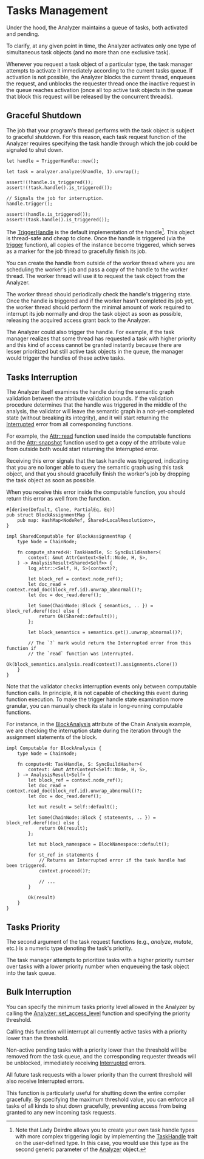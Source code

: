 <!------------------------------------------------------------------------------
  This file is a part of the "Lady Deirdre" work,
  a compiler front-end foundation technology.

  This work is proprietary software with source-available code.

  To copy, use, distribute, and contribute to this work, you must agree to
  the terms of the General License Agreement:

  https://github.com/Eliah-Lakhin/lady-deirdre/blob/master/EULA.md.

  The agreement grants you a Commercial-Limited License that gives you
  the right to use my work in non-commercial and limited commercial products
  with a total gross revenue cap. To remove this commercial limit for one of
  your products, you must acquire an Unrestricted Commercial License.

  If you contribute to the source code, documentation, or related materials
  of this work, you must assign these changes to me. Contributions are
  governed by the "Derivative Work" section of the General License
  Agreement.

  Copying the work in parts is strictly forbidden, except as permitted under
  the terms of the General License Agreement.

  If you do not or cannot agree to the terms of this Agreement,
  do not use this work.

  This work is provided "as is" without any warranties, express or implied,
  except to the extent that such disclaimers are held to be legally invalid.

  Copyright (c) 2024 Ilya Lakhin (Илья Александрович Лахин).
  All rights reserved.
------------------------------------------------------------------------------->

# Tasks Management

Under the hood, the Analyzer maintains a queue of tasks, both activated and
pending.

To clarify, at any given point in time, the Analyzer activates only one type of
simultaneous task objects (and no more than one exclusive task).

Whenever you request a task object of a particular type, the task manager
attempts to activate it immediately according to the current tasks queue. If
activation is not possible, the Analyzer blocks the current thread, enqueues the
request, and unblocks the requester thread once the inactive request in the
queue reaches activation (once all top active task objects in the queue that
block this request will be released by the concurrent threads).

## Graceful Shutdown

The job that your program's thread performs with the task object is subject to
graceful shutdown. For this reason, each task request function of the Analyzer
requires specifying the task handle through which the job could be signaled to
shut down.

```rust,noplayground
let handle = TriggerHandle::new();

let task = analyzer.analyze(&handle, 1).unwrap();

assert!(!handle.is_triggered());
assert!(!task.handle().is_triggered());

// Signals the job for interruption.
handle.trigger();

assert!(handle.is_triggered());
assert!(task.handle().is_triggered());
```

The [TriggerHandle](https://docs.rs/lady-deirdre/2.0.0/lady_deirdre/analysis/struct.TriggerHandle.html)
is the default implementation of the handle[^customhandle]. This object is
thread-safe and cheap to clone. Once the handle is triggered (via
the [trigger](https://docs.rs/lady-deirdre/2.0.0/lady_deirdre/analysis/trait.TaskHandle.html#tymethod.trigger)
function), all copies of the instance become triggered, which serves as a marker
for the job thread to gracefully finish its job.

You can create the handle from outside of the worker thread where you are
scheduling the worker's job and pass a copy of the handle to the worker thread.
The worker thread will use it to request the task object from the Analyzer.

The worker thread should periodically check the handle's triggering state. Once
the handle is triggered and if the worker hasn't completed its job yet, the
worker thread should perform the minimal amount of work required to interrupt
its job normally and drop the task object as soon as possible, releasing the
acquired access grant back to the Analyzer.

The Analyzer could also trigger the handle. For example, if the task manager
realizes that some thread has requested a task with higher priority and this
kind of access cannot be granted instantly because there are lesser prioritized
but still active task objects in the queue, the manager would trigger the
handles of these active tasks.

[^customhandle]: Note that Lady Deirdre allows you to create your own task
handle types with more complex triggering logic by implementing
the [TaskHandle](https://docs.rs/lady-deirdre/2.0.0/lady_deirdre/analysis/trait.TaskHandle.html)
trait on the user-defined type. In this case, you would use this type as the
second generic parameter of
the [Analyzer](https://docs.rs/lady-deirdre/2.0.0/lady_deirdre/analysis/struct.Analyzer.html)
object.

## Tasks Interruption

The Analyzer itself examines the handle during the semantic graph validation
between the attribute validation bounds. If the validation procedure determines
that the handle was triggered in the middle of the analysis, the validator will
leave the semantic graph in a not-yet-completed state (without breaking its
integrity), and it will start returning
the [Interrupted](https://docs.rs/lady-deirdre/2.0.0/lady_deirdre/analysis/enum.AnalysisError.html#variant.Interrupted)
error from all corresponding functions.

For example,
the [Attr::read](https://docs.rs/lady-deirdre/2.0.0/lady_deirdre/analysis/struct.Attr.html#method.read)
function used inside the computable functions and
the [Attr::snapshot](https://docs.rs/lady-deirdre/2.0.0/lady_deirdre/analysis/struct.Attr.html#method.snapshot)
function used to get a copy of the attribute value from outside both would start
returning the Interrupted error.

Receiving this error signals that the task handle was triggered, indicating that
you are no longer able to query the semantic graph using this task object, and
that you should gracefully finish the worker's job by dropping the task object
as soon as possible.

When you receive this error inside the computable function, you should return
this error as well from the function.

```rust,noplayground
#[derive(Default, Clone, PartialEq, Eq)]
pub struct BlockAssignmentMap {
    pub map: HashMap<NodeRef, Shared<LocalResolution>>,
}

impl SharedComputable for BlockAssignmentMap {
    type Node = ChainNode;

    fn compute_shared<H: TaskHandle, S: SyncBuildHasher>(
        context: &mut AttrContext<Self::Node, H, S>,
    ) -> AnalysisResult<Shared<Self>> {
        log_attr::<Self, H, S>(context)?;

        let block_ref = context.node_ref();
        let doc_read = context.read_doc(block_ref.id).unwrap_abnormal()?;
        let doc = doc_read.deref();

        let Some(ChainNode::Block { semantics, .. }) = block_ref.deref(doc) else {
            return Ok(Shared::default());
        };

        let block_semantics = semantics.get().unwrap_abnormal()?;

        // The `?` mark would return the Interrupted error from this function if
        // the `read` function was interrupted.
        Ok(block_semantics.analysis.read(context)?.assignments.clone())
    }
}
```

Note that the validator checks interruption events only between computable
function calls. In principle, it is not capable of checking this event during
function execution. To make the trigger handle state examination more granular,
you can manually check its state in long-running computable functions.

For instance, in the [BlockAnalysis](todo) attribute of the Chain Analysis
example, we are checking the interruption state during the iteration through the
assignment statements of the block.

```rust,noplayground
impl Computable for BlockAnalysis {
    type Node = ChainNode;

    fn compute<H: TaskHandle, S: SyncBuildHasher>(
        context: &mut AttrContext<Self::Node, H, S>,
    ) -> AnalysisResult<Self> {
        let block_ref = context.node_ref();
        let doc_read = context.read_doc(block_ref.id).unwrap_abnormal()?;
        let doc = doc_read.deref();

        let mut result = Self::default();

        let Some(ChainNode::Block { statements, .. }) = block_ref.deref(doc) else {
            return Ok(result);
        };

        let mut block_namespace = BlockNamespace::default();

        for st_ref in statements {
            // Returns an Interrupted error if the task handle had been triggered.
            context.proceed()?;

            // ...
        }

        Ok(result)
    }
}
```

## Tasks Priority

The second argument of the task request functions (e.g., *analyze*, *mutate*,
etc.) is a numeric type denoting the task's priority.

The task manager attempts to prioritize tasks with a higher priority number over
tasks with a lower priority number when enqueueing the task object into the task
queue.

## Bulk Interruption

You can specify the minimum tasks priority level allowed in the Analyzer by
calling
the [Analyzer::set_access_level](https://docs.rs/lady-deirdre/2.0.0/lady_deirdre/analysis/struct.Analyzer.html#method.set_access_level)
function and specifying the priority threshold.

Calling this function will interrupt all currently active tasks with a priority
lower than the threshold.

Non-active pending tasks with a priority lower than the threshold will be
removed from the task queue, and the corresponding requester threads will be
unblocked, immediately
receiving [Interrupted](https://docs.rs/lady-deirdre/2.0.0/lady_deirdre/analysis/enum.AnalysisError.html#variant.Interrupted)
errors.

All future task requests with a lower priority than the current threshold will
also receive Interrupted errors.

This function is particularly useful for shutting down the entire compiler
gracefully. By specifying the maximum threshold value, you can enforce all tasks
of all kinds to shut down gracefully, preventing access from being granted to
any new incoming task requests.
